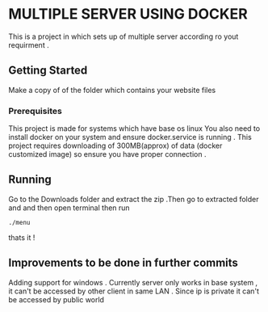 # MULTIPLE SERVER USING DOCKER

This is a project in which sets up of multiple server according ro yout requirment .

## Getting Started

Make a copy of of the folder which contains your website files


### Prerequisites

This project is made for systems which have base os linux You also need to install docker on your system and ensure docker.service is running . This project requires downloading of 300MB(approx) of data (docker customized image) so ensure you have proper connection .


## Running

Go to the Downloads folder and extract the zip .Then go to extracted folder and and then open terminal then run 

```
./menu
```
thats it !

## Improvements to be done in further commits

Adding support for windows . Currently server only works in base system , it can't be accessed by other client in same LAN .
Since ip is private it can't be accessed by public world
